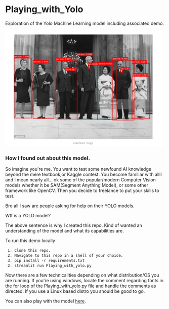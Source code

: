 # Playing_with_Yolo
Exploration of the Yolo Machine Learning model including associated demo.

![Yolo in action](https://github.com/Onlyartist9/Playing_with_Yolo/blob/main/assets/Screenshot%202023-06-11%20113450.png)

### How I found out about this model.
So imagine you're me. You want to test some newfound AI knowledge beyond the mere textbook,or Kaggle contest. 
You become familiar with allll and I mean nearly all... ok some of the popular/modern Computer Vision models whether it be SAM(Segment Anything Model),
or some other framework like OpenCV. Then you decide to freelance to put your skills to test. 

Bro all I saw are people asking for help on their YOLO models. 

Wtf is a YOLO model?

The above sentence is why I created this repo. Kind of wanted an understanding of the model and what its capabilities are.

To run this demo locally

```
 1. Clone this repo.
 2. Navigate to this repo in a shell of your choice.
 3. pip install -r requirements.txt
 2. streamlit run Playing_with_yolo.py
```
Now there are a few technicalities depending on what distribution/OS you are running. If you're using windows, locate the comment
regarding fonts in the for loop of the Playing_with_yolo.py file and handle the comments as directed. If you use a Linux based distro you should be good to go.

You can also play with the model [here](https://onlyartist9-playing-with-yolo-playing-with-yolo-ikg2jm.streamlit.app/).
